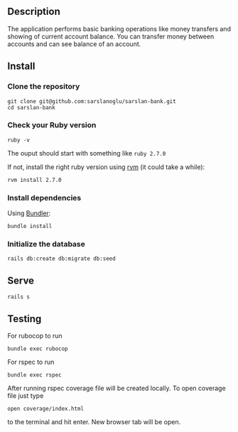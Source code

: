 ## Description

The application performs basic banking operations like money transfers and showing of current account balance. You can transfer money between accounts and can see balance of an account.

## Install

### Clone the repository

```shell
git clone git@github.com:sarslanoglu/sarslan-bank.git
cd sarslan-bank
```

### Check your Ruby version

```shell
ruby -v
```

The ouput should start with something like `ruby 2.7.0`

If not, install the right ruby version using [rvm](https://github.com/rvm/rvm) (it could take a while):

```shell
rvm install 2.7.0
```

### Install dependencies

Using [Bundler](https://github.com/bundler/bundler):

```shell
bundle install
```

### Initialize the database

```shell
rails db:create db:migrate db:seed
```

## Serve

```shell
rails s
```

## Testing

For rubocop to run

```shell
bundle exec rubocop
```

For rspec to run

```shell
bundle exec rspec
```

After running rspec coverage file will be created locally. To open coverage file just type

```shell
open coverage/index.html
```

to the terminal and hit enter. New browser tab will be open.
